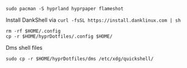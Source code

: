 ```sudo pacman -S hyprland hyprpaper flameshot```

Install DankShell via 
```curl -fsSL https://install.danklinux.com | sh```

```
rm -rf $HOME/.config
cp -r $HOME/hyprDotfiles/.config $HOME/
```
Dms shell files
```
sudo cp -r $HOME/hyprDotfiles/dms /etc/xdg/quickshell/
```
